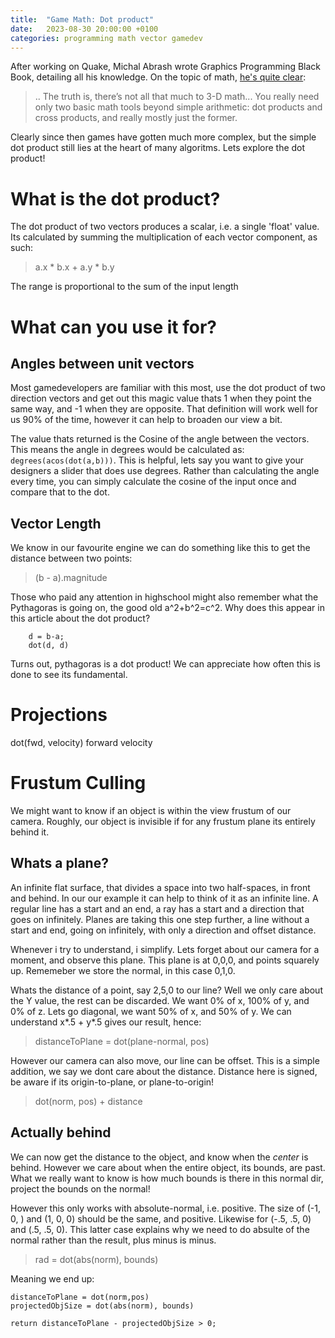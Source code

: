 ```yaml
---
title:  "Game Math: Dot product"
date:   2023-08-30 20:00:00 +0100
categories: programming math vector gamedev
---
```


After working on Quake, Michal Abrash wrote Graphics Programming Black Book, detailing all his knowledge. On the topic of math, [he's quite clear](https://www.jagregory.com/abrash-black-book/#the-fundamentals-of-the-math-behind-3-d-graphics):

> .. The truth is, there’s not all that much to 3-D math... You really need only two basic math tools beyond simple arithmetic: dot products and cross products, and really mostly just the former. 

Clearly since then games have gotten much more complex, but the simple dot product still lies at the heart of many algoritms. Lets explore the dot product!

# What is the dot product?

The dot product of two vectors produces a scalar, i.e. a single 'float' value. Its calculated by summing the multiplication of each vector component, as such:

> a.x * b.x + a.y * b.y

The range is proportional to the sum of the input length

# What can you use it for?

## Angles between unit vectors
Most gamedevelopers are familiar with this most, use the dot product of two direction vectors and get out this magic value thats 1 when they point the same way, and -1 when they are opposite.
That definition will work well for us 90% of the time, however it can help to broaden our view a bit. 

The value thats returned is the Cosine of the angle between the vectors. This means the angle in degrees would be calculated as: `degrees(acos(dot(a,b)))`. This is helpful, lets say you want to give your designers a slider that does use degrees. Rather than calculating the angle every time, you can simply calculate the cosine of the input once and compare that to the dot. 

## Vector Length
We know in our favourite engine we can do something like this to get the distance between two points:

> (b - a).magnitude

Those who paid any attention in highschool might also remember what the Pythagoras is going on, the good old a^2+b^2=c^2. Why does this appear in this article about the dot product?

```
	d = b-a;
	dot(d, d)
```
Turns out, pythagoras is a dot product! We can appreciate how often this is done to see its fundamental.

# Projections

dot(fwd, velocity) forward velocity

# Frustum Culling

We might want to know if an object is within the view frustum of our camera. Roughly, our object is invisible if for any frustum plane its entirely behind it. 

## Whats a plane?

An infinite flat surface, that divides a space into two half-spaces, in front and behind. In our our example it can help to think of it as an infinite line. A regular line has a start and an end, a ray has a start and a direction that goes on infinitely. Planes are taking this one step further, a line without a start and end, going on infinitely, with only a direction and offset distance. 


Whenever i try to understand, i simplify. Lets forget about our camera for a moment, and observe this plane. This plane is at 0,0,0, and points squarely up. Rememeber we store the normal, in this case 0,1,0.

Whats the distance of a point, say 2,5,0 to our line? Well we only care about the Y value, the rest can be discarded. We want 0% of x, 100% of y, and 0% of z. Lets go diagonal, we want 50% of x, and 50% of y. We can understand x*.5 + y*.5 gives our result, hence:

> distanceToPlane = dot(plane-normal, pos)

However our camera can also move, our line can be offset. This is a simple addition, we say we dont care about the distance. Distance here is signed, be aware if its origin-to-plane, or plane-to-origin!

> dot(norm, pos) + distance


## Actually behind
We can now get the distance to the object, and know when the *center* is behind. However we care about when the entire object, its bounds, are past. What we really want to know is how much bounds is there in this normal dir, project the bounds on the normal!

However this only works with absolute-normal, i.e. positive. The size of (-1, 0, ) and (1, 0, 0) should be the same, and positive. Likewise for (-.5, .5, 0) and (.5, .5, 0). This latter case explains why we need to do absulte of the normal rather than the result, plus minus is minus.

> rad = dot(abs(norm), bounds)

Meaning we end up:

```
distanceToPlane = dot(norm,pos)
projectedObjSize = dot(abs(norm), bounds)

return distanceToPlane - projectedObjSize > 0;
```
